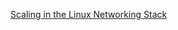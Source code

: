 [Scaling in the Linux Networking Stack](https://github.com/torvalds/linux/blob/v3.13/Documentation/networking/scaling.txt#L364-L422)
